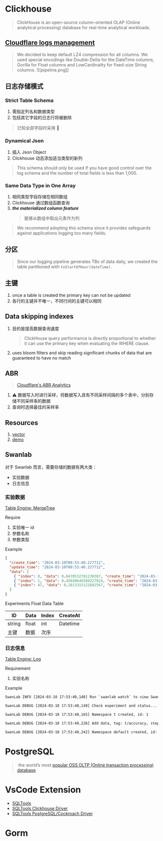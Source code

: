 # Clickhouse
> ClickHouse is an open-source column-oriented OLAP (Online analytical processing) database for real-time analytical workloads.

## [Cloudflare logs management](https://blog.cloudflare.com/log-analytics-using-clickhouse/?glxid=679e7a89-33a1-41fb-a525-5d7a3e84137a&experiments=mktg-website-nav-cta-button1%3A1)

> We decided to keep default LZ4 compression for all columns. We used special encodings like Double-Delta for the DateTime columns, Gorilla for Float columns and LowCardinality for fixed-size String columns.
![[pipeline.png]]
## 日志存储模式
### Strict Table Schema

1. 需指定列名和数据类型
2. 包括其它字段的日志行将被删除

> 已知全部字段时采用 💐

### Dynamical Json 

1. 插入 Json Object
2. Clickhouse 动态添加适当类型的新列

> This schema should only be used if you have good control over the log schema and the number of total fields is less than 1,000.

### Same Data Type in One Array

1. 相同类型字段存储在相同数组
2. Clickhouse 通过数组函数查询
3. ***the materialized column feature***
	> 能够从数组中取出元素作为列

> We recommend adopting this schema since it provides safeguards against applications logging too many fields.

## 分区
> Since our logging pipeline generates TBs of data daily, we created the table partitioned with `toStartOfHour(dateTime).`

## 主键

1. once a table is created the primary key can not be updated
2. 各行的主键并不唯一，不同行间的主键可以相同

## Data skipping indexes

1. 目的是提高数据查询速度
	> ClickHouse query performance is directly proportional to whether it can use the primary key when evaluating the WHERE clause.
2. uses bloom filters and skip reading significant chunks of data that are guaranteed to have no match

## ABR

> [Cloudflare's ABR Analytics](https://blog.cloudflare.com/explaining-cloudflares-abr-analytics/)

1. ⚠ 数据写入时进行采样，将数据写入具有不同采样间隔的多个表中，分别存储不同采样率的数据
2. 查询时选择最佳的采样率

## Resources

1. [vector](https://github.com/vectordotdev/vector)
2. [demo](https://github.com/cloudflare/cloudflare-blog/tree/master/2022-08-log-analytics)

## Swanlab

对于 Swanlab 而言，需要存储的数据有两大类：
+ 实验数据
+ 日志信息

### 实验数据

[Table Engine: MergeTree](https://clickhouse.com/docs/en/engines/table-engines/mergetree-family/aggregatingmergetree)

Require
1. 实验唯一 id
2. 参数名称
3. 参数类型

Example
```json
{
  "create_time": "2024-03-10T09:53:40.227712",
  "update_time": "2024-03-10T09:53:40.227712",
  "data": [
    { "index": 0, "data": 0.8470532701230307, "create_time": "2024-03-10T09:53:40.294442" },
    { "index": 1, "data": 0.45640646589227024, "create_time": "2024-03-10T09:53:40.853691" },
	{ "index": 47, "data": 0.1813315122682567, "create_time": "2024-03-10T09:54:04.612036" }
  ]
}
```

Experiments Float Data Table

| ID     | Data  | Index | CreateAt |
| ------ | ----- | ----- | -------- |
| string | float | int   | Datetime |
| 主键     | 数据    | 次序    |          |


### 日志信息

[Table Engine: Log](https://clickhouse.com/docs/en/engines/table-engines/log-family/log)

Requirement
1. 实验名称

Example
```bash
SwanLab INFO [2024-03-10 17:53:40,148] Run `swanlab watch` to view SwanLab Experiment Dashboard

SwanLab DEBUG [2024-03-10 17:53:40,149] Check experiment and status...

SwanLab DEBUG [2024-03-10 17:53:40,165] Namespace t created, id: 1

SwanLab DEBUG [2024-03-10 17:53:40,226] Add data, tag: t/accuracy, step: 0, data: 0.4230025085716426

SwanLab DEBUG [2024-03-10 17:53:40,242] Namespace default created, id: 3
```
# PostgreSQL 
>  the world’s most [popular OSS OLTP (Online transaction processing) database](https://db-engines.com/en/ranking)


# VsCode Extension
+ [SQLTools](https://marketplace.visualstudio.com/items?itemName=mtxr.sqltools)
+ [SQLTools Clickhouse Driver](https://marketplace.visualstudio.com/items?itemName=ultram4rine.sqltools-clickhouse-driver)
+ [SQLTools PostgreSQL/Cockroach Driver](https://marketplace.visualstudio.com/items?itemName=mtxr.sqltools-driver-pg)

# Gorm
